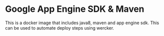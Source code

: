 # Google App Engine SDK & Maven

This is a docker image that includes java8, maven and app engine sdk.
This can be used to automate deploy steps using wercker.